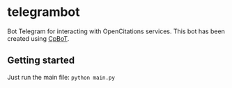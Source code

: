 # telegrambot
Bot Telegram for interacting with OpenCitations services.
This bot has been created using [CpBoT](https://github.com/ivanhb/CpBoT).

## Getting started
Just run the main file:
```python main.py```
